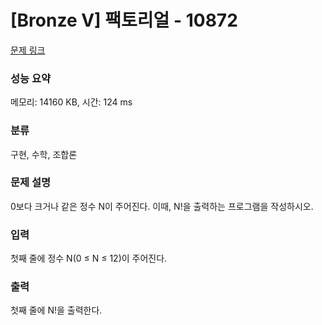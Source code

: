 # [Bronze V] 팩토리얼 - 10872 

[문제 링크](https://www.acmicpc.net/problem/10872) 

### 성능 요약

메모리: 14160 KB, 시간: 124 ms

### 분류

구현, 수학, 조합론

### 문제 설명

<p>0보다 크거나 같은 정수 N이 주어진다. 이때, N!을 출력하는 프로그램을 작성하시오.</p>

### 입력 

 <p>첫째 줄에 정수 N(0 ≤ N ≤ 12)이 주어진다.</p>

### 출력 

 <p>첫째 줄에 N!을 출력한다.</p>

